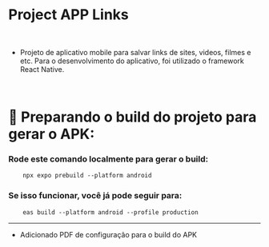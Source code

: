 # Project APP Links

</br>

- Projeto de aplicativo mobile para salvar links de sites, videos, filmes e etc. Para o desenvolvimento do aplicativo, foi utilizado o framework React Native.

</br>

# 🚀 Preparando o build do projeto para gerar o APK:

### Rode este comando localmente para gerar o build:

```
    npx expo prebuild --platform android
```

### Se isso funcionar, você já pode seguir para:

```
    eas build --platform android --profile production
```

-----

- Adicionado PDF de configuração para o build do APK

